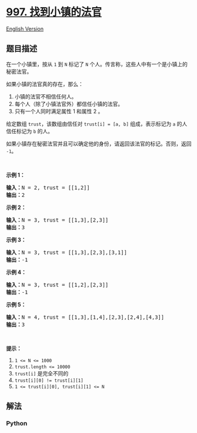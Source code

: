 # [997. 找到小镇的法官](https://leetcode-cn.com/problems/find-the-town-judge)

[English Version](/leetcode/0900-0999/0997.Find%20the%20Town%20Judge/README_EN.md)

## 题目描述

<!-- 这里写题目描述 -->

<p>在一个小镇里，按从 <code>1</code> 到 <code>N</code> 标记了&nbsp;<code>N</code> 个人。传言称，这些人中有一个是小镇上的秘密法官。</p>

<p>如果小镇的法官真的存在，那么：</p>

<ol>
	<li>小镇的法官不相信任何人。</li>
	<li>每个人（除了小镇法官外）都信任小镇的法官。</li>
	<li>只有一个人同时满足属性 1 和属性 2 。</li>
</ol>

<p>给定数组&nbsp;<code>trust</code>，该数组由信任对 <code>trust[i] = [a, b]</code>&nbsp;组成，表示标记为 <code>a</code> 的人信任标记为 <code>b</code> 的人。</p>

<p>如果小镇存在秘密法官并且可以确定他的身份，请返回该法官的标记。否则，返回 <code>-1</code>。</p>

<p>&nbsp;</p>

<p><strong>示例 1：</strong></p>

<pre><strong>输入：</strong>N = 2, trust = [[1,2]]
<strong>输出：</strong>2
</pre>

<p><strong>示例 2：</strong></p>

<pre><strong>输入：</strong>N = 3, trust = [[1,3],[2,3]]
<strong>输出：</strong>3
</pre>

<p><strong>示例 3：</strong></p>

<pre><strong>输入：</strong>N = 3, trust = [[1,3],[2,3],[3,1]]
<strong>输出：</strong>-1
</pre>

<p><strong>示例 4：</strong></p>

<pre><strong>输入：</strong>N = 3, trust = [[1,2],[2,3]]
<strong>输出：</strong>-1
</pre>

<p><strong>示例 5：</strong></p>

<pre><strong>输入：</strong>N = 4, trust = [[1,3],[1,4],[2,3],[2,4],[4,3]]
<strong>输出：</strong>3</pre>

<p>&nbsp;</p>

<p><strong>提示：</strong></p>

<ol>
	<li><code>1 &lt;= N &lt;= 1000</code></li>
	<li><code>trust.length &lt;= 10000</code></li>
	<li><code>trust[i]</code>&nbsp;是完全不同的</li>
	<li><code>trust[i][0] != trust[i][1]</code></li>
	<li><code>1 &lt;= trust[i][0], trust[i][1] &lt;= N</code></li>
</ol>


## 解法

<!-- 这里可写通用的实现逻辑 -->

<!-- tabs:start -->

### **Python**

<!-- 这里可写当前语言的特殊实现逻辑 -->

```python

```

<!-- tabs:end -->
